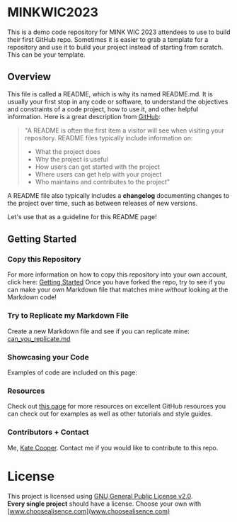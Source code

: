 # MINKWIC2023
This is a demo code repository for MINK WIC 2023 attendees to use to build their first GitHub repo. Sometimes it is easier to grab a template for a repository and use it to build your project instead of starting from scratch. This can be your template.

## Overview
This file is called a README, which is why its named README.md. It is usually your first stop in any code or software, to understand the objectives and constraints of a code project, how to use it, and other helpful information. Here is a great description from [GitHub](https://docs.github.com/en/repositories/managing-your-repositorys-settings-and-features/customizing-your-repository/about-readmes):  
>"A README is often the first item a visitor will see when visiting your repository. README files typically include information on:
>  - What the project does
>  - Why the project is useful
>  - How users can get started with the project
>  - Where users can get help with your project
>  - Who maintains and contributes to the project"
  
A README file also typically includes a **changelog** documenting changes to the project over time, such as between releases of new versions.

Let's use that as a guideline for this README page! 

## Getting Started
### Copy this Repository
For more information on how to copy this repository into your own account, click here: [Getting Started](https://github.com/kmcooper/MINKWIC2023/blob/main/documents/getting_started.md)
Once you have forked the repo, try to see if you can make your own Markdown file that matches mine _without_ looking at the Markdown code!

### Try to Replicate my Markdown File
Create a new Markdown file and see if you can replicate mine: [can_you_replicate.md](documents/can_you_replicate.md)

### Showcasing your Code
Examples of code are included on this page: 

### Resources
Check out [this page](documents/guides.md) for more resources on excellent GitHub resources you can check out for examples as well as other tutorials and style guides.

### Contributors + Contact
Me, [Kate Cooper](https://www.unomaha.edu/college-of-information-science-and-technology/about/faculty-staff/kate-cooper.php).
Contact me if you would like to contribute to this repo.

    

# License
This project is licensed using [GNU General Public License v2.0](https://github.com/kmcooper/MINKWIC2023/blob/main/LICENSE).  
**Every single project** should have a license. Choose your own with [www.choosealisence.com](www.choosealisence.com)
